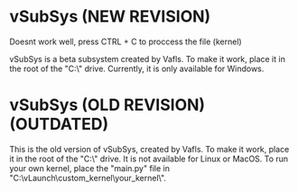 # vSubSys (NEW REVISION)

Doesnt work well, press CTRL + C to proccess the file (kernel)

vSubSys is a beta subsystem created by Vafls. To make it work, place it in the root of the "C:\\" drive. Currently, it is only available for Windows.

# vSubSys (OLD REVISION) (OUTDATED)

This is the old version of vSubSys, created by Vafls. To make it work, place it in the root of the "C:\\" drive. It is not available for Linux or MacOS. To run your own kernel, place the "main.py" file in "C:\\vLaunch\\custom_kernel\\your_kernel\\".


